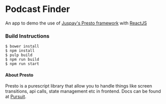 # Podcast Finder
An app to demo the use of [Juspay's Presto framework](https://github.com/juspay/purescript-presto) with [ReactJS](https://github.com/facebook/react)

### Build Instructions 
```
$ bower install 
$ npm install 
$ pulp build
$ npm run build
$ npm run start 
```

#### About Presto 
Presto is a purescript library that allow you to handle things like screen transitions, api calls, state management etc in frontend. Docs can be found at [Pursuit](https://pursuit.purescript.org/packages/purescript-presto/0.2.2).
